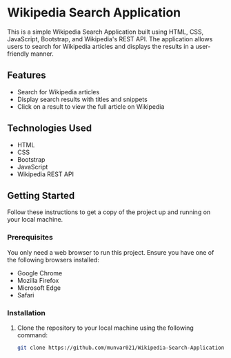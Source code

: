 # Wikipedia Search Application

This is a simple Wikipedia Search Application built using HTML, CSS, JavaScript, Bootstrap, and Wikipedia's REST API. The application allows users to search for Wikipedia articles and displays the results in a user-friendly manner.

## Features

- Search for Wikipedia articles
- Display search results with titles and snippets
- Click on a result to view the full article on Wikipedia

## Technologies Used

- HTML
- CSS
- Bootstrap
- JavaScript
- Wikipedia REST API

## Getting Started

Follow these instructions to get a copy of the project up and running on your local machine.

### Prerequisites

You only need a web browser to run this project. Ensure you have one of the following browsers installed:

- Google Chrome
- Mozilla Firefox
- Microsoft Edge
- Safari

### Installation

1. Clone the repository to your local machine using the following command:
   ```sh
   git clone https://github.com/munvar021/Wikipedia-Search-Application.git
